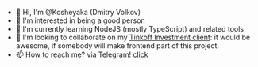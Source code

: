 - 👋 Hi, I'm @Kosheyaka (Dmitry Volkov)
- 👀 I'm interested in being a good person
- 🌱 I'm currently learning NodeJS (mostly TypeScript) and related tools
- 💞️ I'm looking to collaborate on my [Tinkoff Investment client](https://github.com/Kosheyaka/tinkoff-client-backend): it would be awesome, if somebody will make frontend part of this project.
- 📫 How to reach me? via Telegram! [click](https://t.me/Kosheyaka)


<!---
Kosheyaka/Kosheyaka is a ✨ special ✨ repository because its `README.md` (this file) appears on your GitHub profile.
You can click the Preview link to take a look at your changes.
--->
